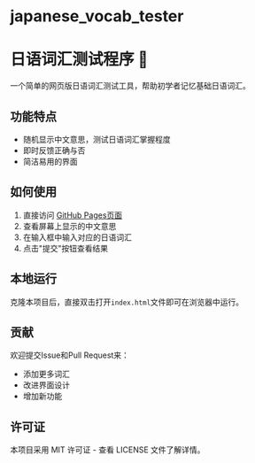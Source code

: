 # japanese_vocab_tester
# 日语词汇测试程序 🎌

一个简单的网页版日语词汇测试工具，帮助初学者记忆基础日语词汇。

## 功能特点

-   随机显示中文意思，测试日语词汇掌握程度
-   即时反馈正确与否
-   简洁易用的界面

## 如何使用

1.  直接访问 [GitHub Pages页面](https://cassy777.github.io/japanese_vocab_tester/)
2.  查看屏幕上显示的中文意思
3.  在输入框中输入对应的日语词汇
4.  点击"提交"按钮查看结果

## 本地运行

克隆本项目后，直接双击打开`index.html`文件即可在浏览器中运行。

## 贡献

欢迎提交Issue和Pull Request来：
-   添加更多词汇
-   改进界面设计
-   增加新功能

## 许可证

本项目采用 MIT 许可证 - 查看 LICENSE 文件了解详情。
